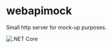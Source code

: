 # webapimock
Small http server for mock-up purposes.

![.NET Core](https://github.com/schleeke/webapimock/workflows/.NET%20Core/badge.svg)
